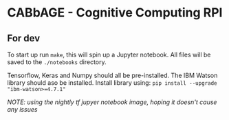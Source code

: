 # CABbAGE - Cognitive Computing RPI

## For dev

To start up run `make`, this will spin up a Jupyter notebook. All files will be
saved to the `./notebooks` directory.

Tensorflow, Keras and Numpy should all be pre-installed. The IBM Watson library should aso be installed.
    Install library using: `pip install --upgrade "ibm-watson>=4.7.1"`

_NOTE: using the nightly tf jupyer notebook image, hoping it doesn't cause any issues_
